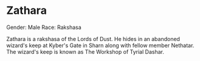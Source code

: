 # Zathara

Gender: Male
Race: Rakshasa

Zathara is a rakshasa of the Lords of Dust. He hides in an abandoned wizard's keep at Kyber's Gate in Sharn along with fellow member Nethatar. The wizard's keep is known as The Workshop of Tyrial Dashar.